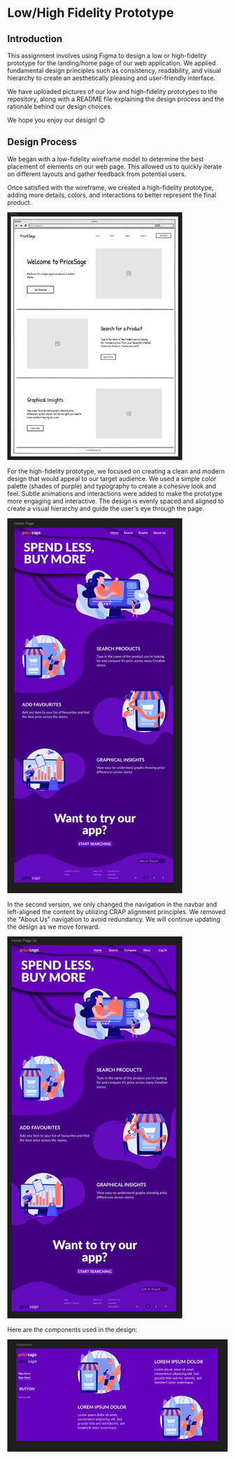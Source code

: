 # Low/High Fidelity Prototype

## Introduction

This assignment involves using Figma to design a low or high-fidelity prototype for the landing/home page of our web application. We applied fundamental design principles such as consistency, readability, and visual hierarchy to create an aesthetically pleasing and user-friendly interface.

We have uploaded pictures of our low and high-fidelity prototypes to the repository, along with a README file explaining the design process and the rationale behind our design choices.

We hope you enjoy our design! 😊

## Design Process

We began with a low-fidelity wireframe model to determine the best placement of elements on our web page. This allowed us to quickly iterate on different layouts and gather feedback from potential users.

Once satisfied with the wireframe, we created a high-fidelity prototype, adding more details, colors, and interactions to better represent the final product.

<img src="./Figma_v1.png" alt="Wireframe" width="400">

For the high-fidelity prototype, we focused on creating a clean and modern design that would appeal to our target audience. We used a simple color palette (shades of purple) and typography to create a cohesive look and feel. Subtle animations and interactions were added to make the prototype more engaging and interactive. The design is evenly spaced and aligned to create a visual hierarchy and guide the user's eye through the page.

<img src="./Figma_v2.png" alt="High-fidelity prototype" width="400">

In the second version, we only changed the navigation in the navbar and left-aligned the content by utilizing CRAP alignment principles. We removed the "About Us" navigation to avoid redundancy. We will continue updating the design as we move forward.

<img src="./Figma_v3.png" alt="High-fidelity prototype" width="400">

Here are the components used in the design:

<img src="./Figma_components.png" alt="Components" width="auto">
